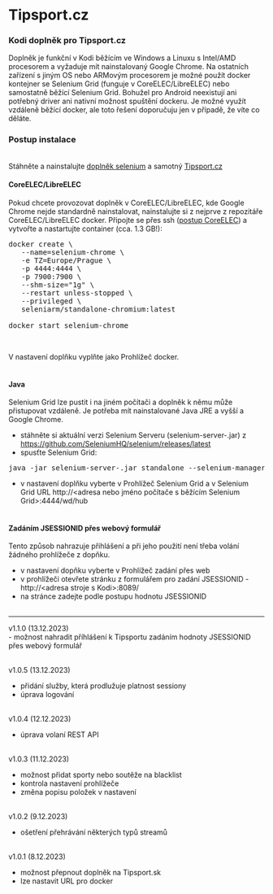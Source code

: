 <h1>Tipsport.cz</h1>
<p>
<h3>Kodi doplněk pro Tipsport.cz</h3>
<p>
Doplněk je funkční v Kodi běžícím ve Windows a Linuxu s Intel/AMD procesorem a vyžaduje mít nainstalovaný Google Chrome. Na ostatních zařízení s jiným OS nebo ARMovým procesorem je možné použít docker kontejner se Selenium Grid (funguje v CoreELEC/LibreELEC) nebo samostatně běžící Selenium Grid. Bohužel pro Android neexistují ani potřebný driver ani nativní možnost spuštění dockeru. Je možné využít vzdáleně běžící docker, ale toto řešení doporučuju jen v případě, že víte co děláte.<br>

<h3>Postup instalace</h3><br>
Stáhněte a nainstalujte <a href="https://codeload.github.com/waladir/script.module.selenium/zip/refs/heads/master">doplněk selenium</a> a samotný <a href="https://codeload.github.com/waladir/plugin.video.tipsport/zip/refs/heads/master">Tipsport.cz</a>

<h4>CoreELEC/LibreELEC</h4>
Pokud chcete provozovat doplněk v CoreELEC/LibreELEC, kde Google Chrome nejde standardně nainstalovat, nainstalujte si z nejprve z repozitáře CoreELEC/LibreELEC docker. Připojte se přes ssh (<a href="https://wiki.coreelec.org/coreelec:ssh">postup CoreELEC</a>) a vytvořte a nastartujte container (cca. 1.3 GB!):

<pre>
docker create \
   --name=selenium-chrome \
   -e TZ=Europe/Prague \
   -p 4444:4444 \
   -p 7900:7900 \
   --shm-size="1g" \
   --restart unless-stopped \
   --privileged \
   seleniarm/standalone-chromium:latest

docker start selenium-chrome
</pre><br>

V nastavení doplňku vyplňte jako Prohlížeč docker.<br><br>

<h4>Java</h4>
Selenium Grid lze pustit i na jiném počítači a doplněk k němu může přistupovat vzdáleně. Je potřeba mít nainstalované Java JRE a vyšší a Google Chrome.<br>

- stáhněte si aktuální verzi Selenium Serveru (selenium-server-<verze>.jar) z https://github.com/SeleniumHQ/selenium/releases/latest<br>
- spusťte Selenium Grid:<br>
 
<pre>java -jar selenium-server-<verze>.jar standalone --selenium-manager true</pre>
- v nastavení doplňku vyberte v Prohlížeč Selenium Grid a v Selenium Grid URL http://<adresa nebo jméno počítače s běžícím Selenium Grid>:4444/wd/hub<br><br>

<h4>Zadáním JSESSIONID přes webový formulář</h4>
Tento způsob nahrazuje přihlášení a při jeho použití není třeba volání žádného prohlížeče z dopňku.<br>

- v nastavení dopňku vyberte v Prohlížeč zadání přes web<br>
- v prohlížeči otevřete stránku z formulářem pro zadání JSESSIONID - http://&lt;adresa stroje s Kodi&gt;:8089/<br>
- na stránce zadejte podle postupu hodnotu JSESSIONID<br><br>

<hr>
v1.1.0 (13.12.2023)<br>
- možnost nahradit příhlášení  k Tipsportu zadáním hodnoty JSESSIONID přes webový formulář<br><br>

v1.0.5 (13.12.2023)<br>
- přidání služby, která prodlužuje platnost sessiony<br>
- úprava logování<br><br>

v1.0.4 (12.12.2023)<br>
- úprava volaní REST API<br><br>

v1.0.3 (11.12.2023)<br>
- možnost přidat sporty nebo soutěže na blacklist<br>
- kontrola nastavení prohlížeče<br>
- změna popisu položek v nastavení<br><br>

v1.0.2 (9.12.2023)<br>
- ošetření přehrávání některých typů streamů<br><br>

v1.0.1 (8.12.2023)<br>
- možnost přepnout doplněk na Tipsport.sk<br>
- lze nastavit URL pro docker<br><br>
</p>
